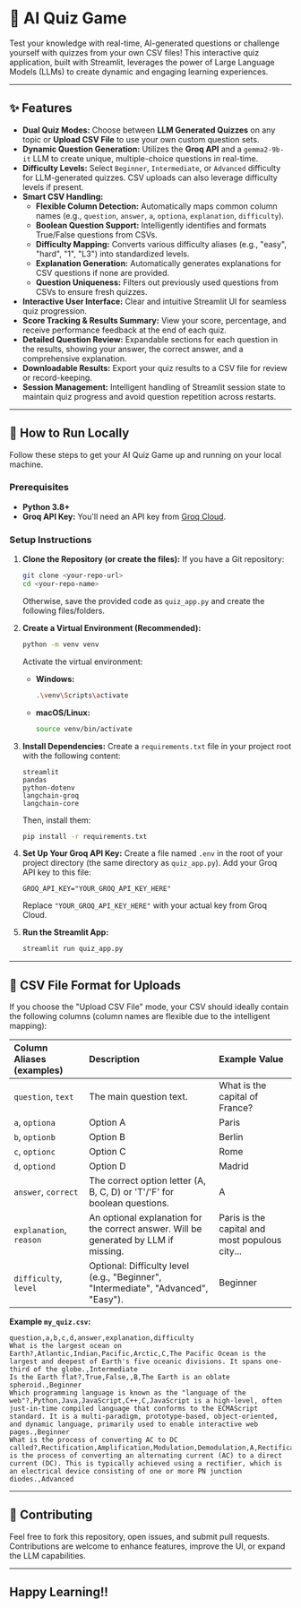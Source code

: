 # 🧠 AI Quiz Game

Test your knowledge with real-time, AI-generated questions or challenge yourself with quizzes from your own CSV files\! This interactive quiz application, built with Streamlit, leverages the power of Large Language Models (LLMs) to create dynamic and engaging learning experiences.

-----

## ✨ Features

  * **Dual Quiz Modes:** Choose between **LLM Generated Quizzes** on any topic or **Upload CSV File** to use your own custom question sets.
  * **Dynamic Question Generation:** Utilizes the **Groq API** and a `gemma2-9b-it` LLM to create unique, multiple-choice questions in real-time.
  * **Difficulty Levels:** Select `Beginner`, `Intermediate`, or `Advanced` difficulty for LLM-generated quizzes. CSV uploads can also leverage difficulty levels if present.
  * **Smart CSV Handling:**
      * **Flexible Column Detection:** Automatically maps common column names (e.g., `question`, `answer`, `a`, `optiona`, `explanation`, `difficulty`).
      * **Boolean Question Support:** Intelligently identifies and formats True/False questions from CSVs.
      * **Difficulty Mapping:** Converts various difficulty aliases (e.g., "easy", "hard", "1", "L3") into standardized levels.
      * **Explanation Generation:** Automatically generates explanations for CSV questions if none are provided.
      * **Question Uniqueness:** Filters out previously used questions from CSVs to ensure fresh quizzes.
  * **Interactive User Interface:** Clear and intuitive Streamlit UI for seamless quiz progression.
  * **Score Tracking & Results Summary:** View your score, percentage, and receive performance feedback at the end of each quiz.
  * **Detailed Question Review:** Expandable sections for each question in the results, showing your answer, the correct answer, and a comprehensive explanation.
  * **Downloadable Results:** Export your quiz results to a CSV file for review or record-keeping.
  * **Session Management:** Intelligent handling of Streamlit session state to maintain quiz progress and avoid question repetition across restarts.

-----

## 🚀 How to Run Locally

Follow these steps to get your AI Quiz Game up and running on your local machine.

### Prerequisites

  * **Python 3.8+**
  * **Groq API Key:** You'll need an API key from [Groq Cloud](https://console.groq.com/keys).

### Setup Instructions

1.  **Clone the Repository (or create the files):**
    If you have a Git repository:

    ```bash
    git clone <your-repo-url>
    cd <your-repo-name>
    ```

    Otherwise, save the provided code as `quiz_app.py` and create the following files/folders.

2.  **Create a Virtual Environment (Recommended):**

    ```bash
    python -m venv venv
    ```

    Activate the virtual environment:

      * **Windows:**
        ```bash
        .\venv\Scripts\activate
        ```
      * **macOS/Linux:**
        ```bash
        source venv/bin/activate
        ```

3.  **Install Dependencies:**
    Create a `requirements.txt` file in your project root with the following content:

    ```
    streamlit
    pandas
    python-dotenv
    langchain-groq
    langchain-core
    ```

    Then, install them:

    ```bash
    pip install -r requirements.txt
    ```

4.  **Set Up Your Groq API Key:**
    Create a file named `.env` in the root of your project directory (the same directory as `quiz_app.py`).
    Add your Groq API key to this file:

    ```
    GROQ_API_KEY="YOUR_GROQ_API_KEY_HERE"
    ```

    Replace `"YOUR_GROQ_API_KEY_HERE"` with your actual key from Groq Cloud.

5.  **Run the Streamlit App:**

    ```bash
    streamlit run quiz_app.py
    ```
-----

## 📁 CSV File Format for Uploads

If you choose the "Upload CSV File" mode, your CSV should ideally contain the following columns (column names are flexible due to the intelligent mapping):

| Column Aliases (examples) | Description                                                                            | Example Value                                |
| :------------------------ | :------------------------------------------------------------------------------------- | :------------------------------------------- |
| `question`, `text`        | The main question text.                                                                | What is the capital of France?               |
| `a`, `optiona`            | Option A                                                                               | Paris                                        |
| `b`, `optionb`            | Option B                                                                               | Berlin                                       |
| `c`, `optionc`            | Option C                                                                               | Rome                                         |
| `d`, `optiond`            | Option D                                                                               | Madrid                                       |
| `answer`, `correct`       | The correct option letter (A, B, C, D) or 'T'/'F' for boolean questions.             | A                                            |
| `explanation`, `reason`   | An optional explanation for the correct answer. Will be generated by LLM if missing. | Paris is the capital and most populous city... |
| `difficulty`, `level`     | Optional: Difficulty level (e.g., "Beginner", "Intermediate", "Advanced", "Easy").   | Beginner                                     |

**Example `my_quiz.csv`:**

```csv
question,a,b,c,d,answer,explanation,difficulty
What is the largest ocean on Earth?,Atlantic,Indian,Pacific,Arctic,C,The Pacific Ocean is the largest and deepest of Earth's five oceanic divisions. It spans one-third of the globe.,Intermediate
Is the Earth flat?,True,False,,B,The Earth is an oblate spheroid.,Beginner
Which programming language is known as the "language of the web"?,Python,Java,JavaScript,C++,C,JavaScript is a high-level, often just-in-time compiled language that conforms to the ECMAScript standard. It is a multi-paradigm, prototype-based, object-oriented, and dynamic language, primarily used to enable interactive web pages.,Beginner
What is the process of converting AC to DC called?,Rectification,Amplification,Modulation,Demodulation,A,Rectification is the process of converting an alternating current (AC) to a direct current (DC). This is typically achieved using a rectifier, which is an electrical device consisting of one or more PN junction diodes.,Advanced
```

-----

## 🤝 Contributing

Feel free to fork this repository, open issues, and submit pull requests. Contributions are welcome to enhance features, improve the UI, or expand the LLM capabilities.

-----

## Happy Learning!!
